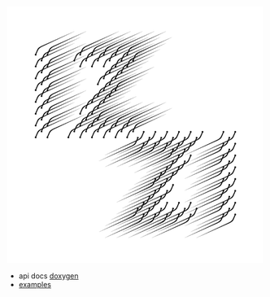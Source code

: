 ![izzi wind graphic logo](docs/image/izzi-wind-square-v2.svg)
* api docs [doxygen](https://bdekoz.github.io/izzi/docs/html/)
* [examples](https://bdekoz.github.io/izzi/docs/examples_detail)

